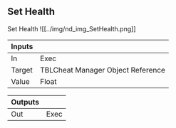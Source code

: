 ## Set Health
Set Health
![[../img/nd_img_SetHealth.png]]

|Inputs||
|--|--|
| In | Exec |
| Target | TBLCheat Manager Object Reference |
| Value | Float |

|Outputs||
|--|--|
| Out | Exec |
